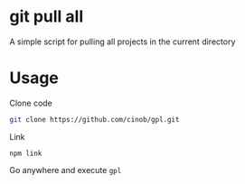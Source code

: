 # git pull all

A simple script for pulling all projects in the current directory

# Usage

Clone code
```bash
git clone https://github.com/cinob/gpl.git
```

Link
```
npm link
```

Go anywhere and execute `gpl`
